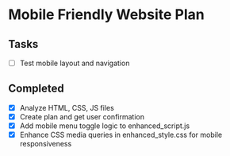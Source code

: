 # Mobile Friendly Website Plan

## Tasks
- [ ] Test mobile layout and navigation

## Completed
- [x] Analyze HTML, CSS, JS files
- [x] Create plan and get user confirmation
- [x] Add mobile menu toggle logic to enhanced_script.js
- [x] Enhance CSS media queries in enhanced_style.css for mobile responsiveness
